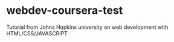 # webdev-coursera-test
Tutorial from Johns Hopkins university on web development with HTML/CSS/JAVASCRIPT
